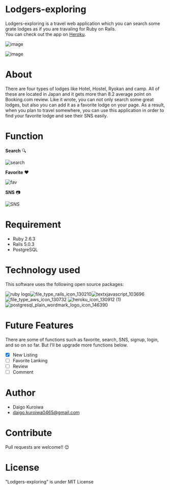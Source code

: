 # Lodgers-exploring
Lodgers-exploring is a travel web application which you can search some grate lodges as if you are travaling for Ruby on Rails.  
You can check out the app on [Heroku](https://lodgers-exploring.herokuapp.com/).

![image](https://user-images.githubusercontent.com/69783643/92995134-92068d80-f53b-11ea-8336-af0397fb7797.png)  
 



![image](https://user-images.githubusercontent.com/69783643/92995211-5c15d900-f53c-11ea-8155-1c6eec22c689.png)  




# About
There are four types of lodges like Hotel, Hostel, Ryokan and camp. All of these are located in Japan and it gets more than 8.2 average point on Booking.com review.
Like it wrote, you can not only search some great lodges, but also you can add it as a favorite lodge on your page. As a result, when you plan to travel somewhere, you can use this application in order to find your favorite lodge and see their SNS easily.

# Function
**Search**
🔍


![search](https://user-images.githubusercontent.com/69783643/92995614-ef9cd900-f53f-11ea-86db-a6668ffad44c.gif)


**Favorite**
:heart:


![fav](https://user-images.githubusercontent.com/69783643/92995371-f6c2e780-f53d-11ea-95a8-83bf13c7d79b.gif)


**SNS**
📷


![SNS](https://user-images.githubusercontent.com/69783643/92995638-2b37a300-f540-11ea-9480-1765f37da8f7.gif)

# Requirement
- Ruby  2.6.3
- Rails 5.0.3
- PostgreSQL

# Technology used
This software uses the following open source packages:

![ruby logo](https://user-images.githubusercontent.com/69783643/92996195-c2065e80-f544-11ea-8ef1-8e30a0c888fc.png)![file_type_rails_icon_130210](https://user-images.githubusercontent.com/69783643/92996240-2f19f400-f545-11ea-9809-16e62da0e96f.png)![textxjavascript_103696](https://user-images.githubusercontent.com/69783643/92996277-65577380-f545-11ea-8ef8-9a19b3717e4b.png)  ![file_type_aws_icon_130732](https://user-images.githubusercontent.com/69783643/92996333-cb43fb00-f545-11ea-95ce-63731a65849c.png)  ![heroku_icon_130912 (1)](https://user-images.githubusercontent.com/69783643/92996348-e57dd900-f545-11ea-9758-4d5092a9d418.png)  ![postgresql_plain_wordmark_logo_icon_146390](https://user-images.githubusercontent.com/69783643/92996472-ca5f9900-f546-11ea-9a42-975dfe5244e9.png)

# Future Features
There are some of functions such as favorite, search, SNS, signup, login, and so on so far.
But I'll be upgrade more functions below.

- [x] New Listing
- [ ] Favorite Lanking
- [ ] Review
- [ ] Comment

# Author
* Daigo Kuroiwa
* daigo.kuroiwa0465@gmail.com

# Contribute
Pull requests are welcome!! 😊

# License
"Lodgers-exploring" is under MIT License
